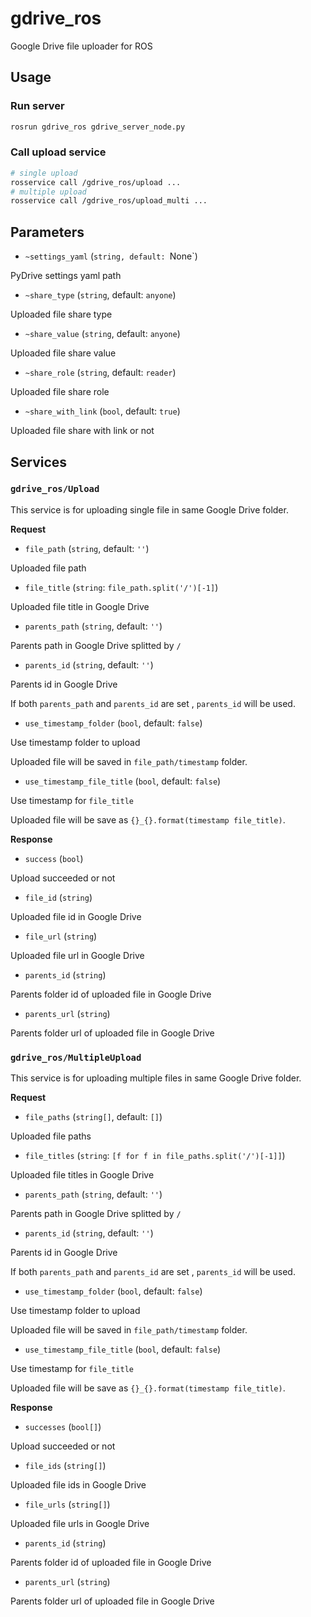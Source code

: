 # gdrive_ros

Google Drive file uploader for ROS

## Usage

### Run server
```bash
rosrun gdrive_ros gdrive_server_node.py
```

### Call upload service

```bash
# single upload
rosservice call /gdrive_ros/upload ...
# multiple upload
rosservice call /gdrive_ros/upload_multi ...
```

## Parameters

- `~settings_yaml` (`string, default: `None`)

PyDrive settings yaml path

- `~share_type` (`string`, default: `anyone`)

Uploaded file share type

- `~share_value` (`string`, default: `anyone`)

Uploaded file share value

- `~share_role` (`string`, default: `reader`)

Uploaded file share role

- `~share_with_link` (`bool`, default: `true`)

Uploaded file share with link or not 

## Services

### `gdrive_ros/Upload`

This service is for uploading single file in same Google Drive folder.

**Request**

- `file_path` (`string`, default: `''`)

Uploaded file path

- `file_title` (`string`: `file_path.split('/')[-1]`)

Uploaded file title in Google Drive


- `parents_path` (`string`, default: `''`)

Parents path in Google Drive splitted by `/`


- `parents_id` (`string`, default: `''`)

Parents id in Google Drive

If both `parents_path` and `parents_id` are set , `parents_id` will be used.

- `use_timestamp_folder` (`bool`, default: `false`)

Use timestamp folder to upload

Uploaded file will be saved in `file_path/timestamp` folder.

- `use_timestamp_file_title` (`bool`, default: `false`)

Use timestamp for `file_title`

Uploaded file will be save as `{}_{}.format(timestamp file_title)`. 


**Response**

- `success` (`bool`)

Upload succeeded or not

- `file_id` (`string`)

Uploaded file id in Google Drive

- `file_url` (`string`)

Uploaded file url in Google Drive

- `parents_id` (`string`)

Parents folder id of uploaded file in Google Drive

- `parents_url` (`string`)

Parents folder url of uploaded file in Google Drive

### `gdrive_ros/MultipleUpload`

This service is for uploading multiple files in same Google Drive folder.

**Request**

- `file_paths` (`string[]`, default: `[]`)

Uploaded file paths

- `file_titles` (`string`: `[f for f in file_paths.split('/')[-1]]`)

Uploaded file titles in Google Drive


- `parents_path` (`string`, default: `''`)

Parents path in Google Drive splitted by `/`


- `parents_id` (`string`, default: `''`)

Parents id in Google Drive

If both `parents_path` and `parents_id` are set , `parents_id` will be used.

- `use_timestamp_folder` (`bool`, default: `false`)

Use timestamp folder to upload

Uploaded file will be saved in `file_path/timestamp` folder.

- `use_timestamp_file_title` (`bool`, default: `false`)

Use timestamp for `file_title`

Uploaded file will be save as `{}_{}.format(timestamp file_title)`. 


**Response**

- `successes` (`bool[]`)

Upload succeeded or not

- `file_ids` (`string[]`)

Uploaded file ids in Google Drive

- `file_urls` (`string[]`)

Uploaded file urls in Google Drive

- `parents_id` (`string`)

Parents folder id of uploaded file in Google Drive

- `parents_url` (`string`)

Parents folder url of uploaded file in Google Drive
